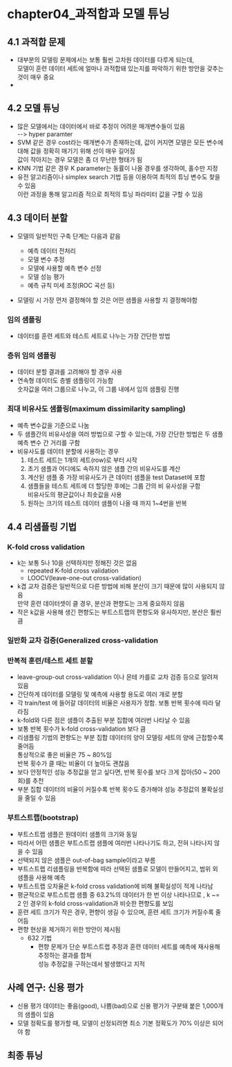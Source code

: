 # chapter04_과적합과 모델 튜닝
## 4.1 과적합 문제
- 대부분의 모델링 문제에서는 보통 훨씬 고차원 데이터를 다루게 되는데,  
  모델이 훈련 데이터 세트에 얼마나 과적합돼 있는지를 파악하기 위한 방안을 갖추는 것이 매우 중요
- 

## 4.2 모델 튜닝
- 많은 모델에서는 데이터에서 바로 추정이 어려운 매개변수들이 있음  
  --> hyper paramter
- SVM 같은 경우 cost라는 매개변수가 존재하는데, 값이 커지면 모델은 모든 변수에 대해 값을 정확히 매기기 위해 선이 매우 길어짐  
값이 작아지는 경우 모델은 좀 더 무난한 형태가 됨
- KNN 기법 같은 경우 K parameter는 동률이 나올 경우를 생각하여, 홀수만 지정
- 유전 알고리즘이나 simplex search 기법 등을 이용하여 최적의 튜닝 변수도 찾을 수 있음  
  이런 과정을 통해 알고리즘 적으로 최적의 튜닝 파라미터 값을 구할 수 있음


## 4.3 데이터 분할
- 모델의 일반적인 구축 단계는 다음과 같음
  - 예측 데이터 전처리
  - 모델 변수 추정
  - 모델에 사용할 예측 변수 선정
  - 모델 성능 평가
  - 예측 규칙 미세 조정(ROC 곡선 등)

- 모델링 시 가장 먼저 결정해야 할 것은 어떤 샘플을 사용할 지 결정해야함 
### 임의 샘플링
- 데이터를 훈련 세트와 테스트 세트로 나누는 가장 간단한 방법
### 층위 임의 샘플링
- 데이터 분할 결과를 고려해야 할 경우 사용
- 연속형 데이터도 층별 샘플링이 가능함  
  숫자값을 여러 그룹으로 나누고, 이 그룹 내에서 임의 샘플링 진행
### 최대 비유사도 샘플링(maximum dissimilarity sampling)
- 예측 변수값을 기준으로 나눔
- 두 샘플간의 비유사성을 여러 방법으로 구할 수 있는데, 가장 간단한 방법은 두 샘플 예측 변수 간 거리를 구함
- 비유사도를 데이터 분할에 사용하는 경우
  1. 테스트 세트는 1개의 세트(row)로 부터 시작
  2. 초기 샘플과 어디에도 속하지 않은 샘플 간의 비유사도를 계산
  3. 계산된 샘플 중 가장 비유사도가 큰 데이터 샘플을 test Dataset에 포함  
  4. 샘플들을 테스트 세트에 더 할당한 후에는 그룹 간의 비 유사성을 구함    
     비유사도의 평균값이나 최솟값을 사용
  5. 원하는 크기의 테스트 데이터 샘플이 나올 때 까지 1~4번을 반복

## 4.4 리샘플링 기법
### K-fold cross validation
- k는 보통 5나 10을 선택하지만 정해진 것은 없음
  - repeated K-fold cross validation
  - LOOCV(leave-one-out cross-validation)
- k겹 교차 검증은 일반적으로 다른 방법에 비해 분산이 크기 때문에 많이 사용되지 않음  
  만약 훈련 데이터셋이 클 경우, 분산과 편향도는 크게 중요하지 않음
- 작은 k값을 사용해 생긴 편향도는 부트스트랩의 편향도와 유사하지만, 분산은 훨씬 큼

### 일반화 교차 검증(Generalized cross-validation

### 반복적 훈련/테스트 세트 분할
- leave-group-out cross-validation 이나 몬테 카를로 교차 검증 등으로 알려져 있음
- 간단하게 데이터를 모델링 및 예측에 사용할 용도로 여러 개로 분할
- 각 train/test 에 들어갈 데이터의 비율은 사용자가 정함. 보통 반복 횟수에 따라 달라짐
-  k-fold와 다른 점은 샘플이 추출된 부분 집합에 여러번 나타날 수 있음
- 보통 반복 횟수가 k-fold cross-validation 보다 큼
- 리샘플링 기법의 편향도는 부분 집합 데이터의 양이 모델링 세트의 양에 근접할수록 줄어듬  
  통상적으로 좋은 비율은 75 ~ 80%임  
  반복 횟수가 클 때는 비율이 더 높아도 괜찮음
- 보다 안정적인 성능 추정값을 얻고 싶다면, 반복 횟수를 보다 크게 잡아(50 ~ 200회)를 추천
- 부분 집합 데이터의 비율이 커질수록 반복 횟수도 증가해야 성능 추정값의 불확실성을 줄일 수 있음

### 부트스트랩(bootstrap)
- 부트스트랩 샘플은 원데이터 샘플의 크기와 동일
- 따라서 어떤 샘플은 부트스트랩 샘플에 여러번 나타나기도 하고, 전혀 나타나지 않을 수 있음
- 선택되지 않은 샘플은 out-of-bag sample이라고 부름
- 부트스트랩 리샘플링을 반복함에 따라 선택된 샘플로 모델이 만들어지고, 범위 외 샘플을 사용해 예측
- 부트스트랩 오차율은 k-fold cross validation에 비해 불확실성이 적게 나타남
- 평균적으로 부트스트랩 샘플 중 63.2%의 데이터가 한 번 이상 나타나므로 , k ~= 2 인 경우의 k-fold cross-validation과 비슷한 편향도를 보임
- 훈련 세트 크기가 작은 경우, 편향이 생길 수 있으며, 훈련 세트 크기가 커질수록 줄어듬
- 편향 현상을 제거하기 위한 방안이 제시됨
  - 632 기법
    - 편향 문제가 단순 부트스트랩 추정과 훈련 데이터 세트를 예측에 재사용해 추정하는 결과를 합쳐  
      성능 추정값을 구하는데서 발생했다고 지적

## 사례 연구: 신용 평가
- 신용 평가 데이터는 좋음(good), 나쁨(bad)으로 신용 평가가 구분돼 붙은 1,000개의 샘플이 있음
- 모델 정확도를 평가할 때, 모델이 선정되려면 최소 기본 정확도가 70% 이상은 되어야 함

## 최종 튜닝 








